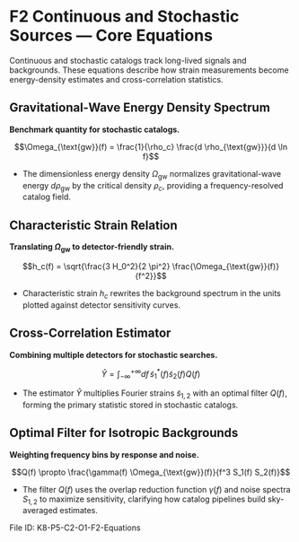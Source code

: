 # F2 Continuous and Stochastic Sources — Core Equations

Continuous and stochastic catalogs track long-lived signals and backgrounds. These equations describe how strain measurements become energy-density estimates and cross-correlation statistics.

## Gravitational-Wave Energy Density Spectrum
**Benchmark quantity for stochastic catalogs.**

$$\Omega_{\text{gw}}(f) = \frac{1}{\rho_c} \frac{d \rho_{\text{gw}}}{d \ln f}$$

- The dimensionless energy density $\Omega_{\text{gw}}$ normalizes gravitational-wave energy $d\rho_{\text{gw}}$ by the critical density $\rho_c$, providing a frequency-resolved catalog field.

## Characteristic Strain Relation
**Translating $\Omega_{\text{gw}}$ to detector-friendly strain.**

$$h_c(f) = \sqrt{\frac{3 H_0^2}{2 \pi^2} \frac{\Omega_{\text{gw}}(f)}{f^2}}$$

- Characteristic strain $h_c$ rewrites the background spectrum in the units plotted against detector sensitivity curves.

## Cross-Correlation Estimator
**Combining multiple detectors for stochastic searches.**

$$\hat{Y} = \int_{-\infty}^{+\infty} df\, \tilde{s}_1^*(f) \tilde{s}_2(f) Q(f)$$

- The estimator $\hat{Y}$ multiplies Fourier strains $\tilde{s}_{1,2}$ with an optimal filter $Q(f)$, forming the primary statistic stored in stochastic catalogs.

## Optimal Filter for Isotropic Backgrounds
**Weighting frequency bins by response and noise.**

$$Q(f) \propto \frac{\gamma(f) \Omega_{\text{gw}}(f)}{f^3 S_1(f) S_2(f)}$$

- The filter $Q(f)$ uses the overlap reduction function $\gamma(f)$ and noise spectra $S_{1,2}$ to maximize sensitivity, clarifying how catalog pipelines build sky-averaged estimates.

File ID: K8-P5-C2-O1-F2-Equations
